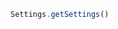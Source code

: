 <!--TITLE:Settings.getSettings()-->
<!--ABOUT:Upspark's Settings API module.-->

```javascript
Settings.getSettings()
```